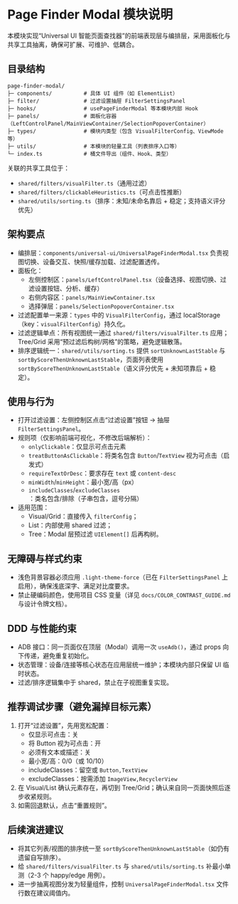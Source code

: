 # Page Finder Modal 模块说明

本模块实现“Universal UI 智能页面查找器”的前端表现层与编排层，采用面板化与共享工具抽离，确保可扩展、可维护、低耦合。

## 目录结构

```
page-finder-modal/
├─ components/          # 具体 UI 组件（如 ElementList）
├─ filter/              # 过滤设置抽屉 FilterSettingsPanel
├─ hooks/               # usePageFinderModal 等本模块内部 Hook
├─ panels/              # 面板化容器（LeftControlPanel/MainViewContainer/SelectionPopoverContainer）
├─ types/               # 模块内类型（包含 VisualFilterConfig、ViewMode 等）
├─ utils/               # 本模块的轻量工具（列表排序入口等）
└─ index.ts             # 桶文件导出（组件、Hook、类型）
```

关联的共享工具位于：
- `shared/filters/visualFilter.ts`（通用过滤）
- `shared/filters/clickableHeuristics.ts`（可点击性推断）
- `shared/utils/sorting.ts`（排序：未知/未命名靠后 + 稳定；支持语义评分优先）

## 架构要点

- 编排层：`components/universal-ui/UniversalPageFinderModal.tsx` 负责视图切换、设备交互、快照/缓存加载、过滤配置透传。
- 面板化：
  - 左侧控制区：`panels/LeftControlPanel.tsx`（设备选择、视图切换、过滤设置按钮、分析、缓存）
  - 右侧内容区：`panels/MainViewContainer.tsx`
  - 选择弹层：`panels/SelectionPopoverContainer.tsx`
- 过滤配置单一来源：`types` 中的 `VisualFilterConfig`，通过 localStorage（key：`visualFilterConfig`）持久化。
- 过滤逻辑单点：所有视图统一通过 `shared/filters/visualFilter.ts` 应用；Tree/Grid 采用“预过滤后构树/网格”的策略，避免逻辑散落。
- 排序逻辑统一：`shared/utils/sorting.ts` 提供 `sortUnknownLastStable` 与 `sortByScoreThenUnknownLastStable`，页面列表使用 `sortByScoreThenUnknownLastStable`（语义评分优先 + 未知项靠后 + 稳定）。

## 使用与行为

- 打开过滤设置：左侧控制区点击“过滤设置”按钮 → 抽屉 `FilterSettingsPanel`。
- 规则项（仅影响前端可视化，不修改后端解析）：
  - `onlyClickable`：仅显示可点击元素
  - `treatButtonAsClickable`：将类名包含 `Button`/`TextView` 视为可点击（启发式）
  - `requireTextOrDesc`：要求存在 `text` 或 `content-desc`
  - `minWidth`/`minHeight`：最小宽/高（px）
  - `includeClasses`/`excludeClasses`：类名包含/排除（子串包含，逗号分隔）
- 适用范围：
  - Visual/Grid：直接传入 `filterConfig`；
  - List：内部使用 shared 过滤；
  - Tree：Modal 层预过滤 `UIElement[]` 后再构树。

## 无障碍与样式约束

- 浅色背景容器必须应用 `.light-theme-force`（已在 `FilterSettingsPanel` 上启用），确保浅底深字、满足对比度要求。
- 禁止硬编码颜色，使用项目 CSS 变量（详见 `docs/COLOR_CONTRAST_GUIDE.md` 与设计令牌文档）。

## DDD 与性能约束

- ADB 接口：同一页面仅在顶层（Modal）调用一次 `useAdb()`，通过 props 向下传递，避免重复初始化。
- 状态管理：设备/连接等核心状态在应用层统一维护；本模块内部只保留 UI 临时状态。
- 过滤/排序逻辑集中于 shared，禁止在子视图重复实现。

## 推荐调试步骤（避免漏掉目标元素）

1. 打开“过滤设置”，先用宽松配置：
   - 仅显示可点击：关
   - 将 Button 视为可点击：开
   - 必须有文本或描述：关
   - 最小宽/高：0/0（或 10/10）
   - includeClasses：留空或 `Button,TextView`
   - excludeClasses：按需添加 `ImageView,RecyclerView`
2. 在 Visual/List 确认元素存在，再切到 Tree/Grid；确认来自同一页面快照后逐步收紧规则。
3. 如需回退默认，点击“重置规则”。

## 后续演进建议

- 将其它列表/视图的排序统一至 `sortByScoreThenUnknownLastStable`（如仍有遗留自写排序）。
- 给 `shared/filters/visualFilter.ts` 与 `shared/utils/sorting.ts` 补最小单测（2-3 个 happy/edge 用例）。
- 进一步抽离视图分发为轻量组件，控制 `UniversalPageFinderModal.tsx` 文件行数在建议阈值内。
